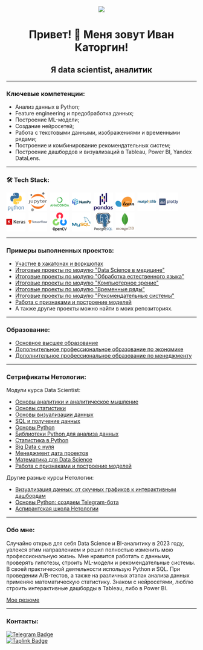 <div id="header" align="center">
  <img src="https://media4.giphy.com/media/v1.Y2lkPTc5MGI3NjExd3FzdjltZ2V4ZjVmZTEycmpzcThicmQ1bGN5ZDl6N3Z1YnBodTU5dyZlcD12MV9pbnRlcm5hbF9naWZfYnlfaWQmY3Q9cw/S8TzUKzRPjepzJx37U/giphy.gif" width="200"/>

  # Привет! 👋 Меня зовут Иван Каторгин!
  ## Я data scientist, аналитик
</div>

---
### Ключевые компетенции:
- Анализ данных в Python;
- Feature engineering и предобработка данных;
-	Построение ML-модели;	
-	Создание нейросетей;
-	Работа с текстовыми данными, изображениями и временными рядами;
-	Построение и комбинирование рекомендательных систем;
-	Построение дашбордов и визуализаций в Tableau, Power BI, Yandex DataLens.

---
### :hammer_and_wrench: Tech Stack:
<div>
  <img src="https://github.com/devicons/devicon/blob/master/icons/python/python-original-wordmark.svg" title="Python" alt="Python" width="50" height="50"/>&nbsp;
  <img src="https://github.com/devicons/devicon/blob/master/icons/jupyter/jupyter-original-wordmark.svg" title="Jupyter" alt="Jupyter" width="50" height="50"/>&nbsp;
  <img src="https://github.com/devicons/devicon/blob/master/icons/anaconda/anaconda-original-wordmark.svg" title="Anaconda" alt="Anaconda" width="50" height="50"/>&nbsp;
  <img src="https://github.com/devicons/devicon/blob/master/icons/numpy/numpy-original-wordmark.svg" title="Numpy" alt="Numpy" width="50" height="50"/>&nbsp;
  <img src="https://github.com/devicons/devicon/blob/master/icons/pandas/pandas-original-wordmark.svg" title="Pandas" alt="Pandas" width="50" height="50"/>&nbsp;
  <img src="https://github.com/devicons/devicon/blob/master/icons/scikitlearn/scikitlearn-original.svg" title="Scikitlearn" alt="Scikitlearn" width="50" height="50"/>&nbsp;
  <img src="https://github.com/devicons/devicon/blob/master/icons/matplotlib/matplotlib-original-wordmark.svg" title="Matplotlib" alt="Matplotlib" width="50" height="50"/>&nbsp;
  <img src="https://github.com/devicons/devicon/blob/master/icons/plotly/plotly-original-wordmark.svg" title="Plotly" alt="Plotly" width="50" height="50"/>&nbsp;
  <img src="https://github.com/devicons/devicon/blob/master/icons/keras/keras-original-wordmark.svg" title="Keras" alt="Keras" width="50" height="50"/>&nbsp;
  <img src="https://github.com/devicons/devicon/blob/master/icons/tensorflow/tensorflow-original-wordmark.svg" title="Tensorflow" alt="Tensorflow" width="50" height="50"/>&nbsp;
  <img src="https://github.com/devicons/devicon/blob/master/icons/opencv/opencv-original-wordmark.svg"  title="OpenCV" alt="OpenCV" width="50" height="50"/>&nbsp;
  <img src="https://github.com/devicons/devicon/blob/master/icons/mysql/mysql-original-wordmark.svg" title="MySQL"  alt="MySQL" width="50" height="50"/>&nbsp;
  <img src="https://github.com/devicons/devicon/blob/master/icons/postgresql/postgresql-original-wordmark.svg" title="PostgreSQL" alt="PostgreSQL" width="50" height="50"/>&nbsp;
  <img src="https://github.com/devicons/devicon/blob/master/icons/mongodb/mongodb-original-wordmark.svg" title="Mongodb" alt="Mongodb" width="50" height="50"/>&nbsp;
</div>

---
### Примеры выполненных проектов:
- [Участие в хакатонах и воркшопах](https://github.com/IvanKatorgin/Workshops-and-hackathons)
- [Итоговые проекты по модулю "Data Science в медицине"](https://github.com/IvanKatorgin/DS-in-medicine)
- [Итоговые проекты по модулю "Обработка естественного языка"](https://github.com/IvanKatorgin/NLP)
- [Итоговые проекты по модулю "Компьютерное зрение"](https://github.com/IvanKatorgin/Computer-vision)
- [Итоговые проекты по модулю "Временные ряды"](https://github.com/IvanKatorgin/Time-series)
- [Итоговые проекты по модулю "Рекомендательные системы"](https://github.com/IvanKatorgin/Recommender-systems)
- [Работа с признаками и построение моделей](https://github.com/IvanKatorgin/Feature-Engineering)
- А также другие проекты можно найти в моих репозиториях.

---
### Образование:
- [Основное высшее образование](https://github.com/IvanKatorgin/IvanKatorgin/blob/main/Диплом%20РГУ%20нефти%20и%20газа.pdf)
- [Дополнительное профессиональное образование по экономике](https://github.com/IvanKatorgin/IvanKatorgin/blob/main/Диплом%20ИПРКПТЭК.pdf)
- [Дополнительное профессиональное образование по менеджменту](https://github.com/IvanKatorgin/IvanKatorgin/blob/main/Диплом%20ЛИНК-а.pdf)

---
### Сетрификаты Нетологии:

Модули курса Data Scientist:
- [Основы аналитики и аналитическое мышление](https://github.com/IvanKatorgin/IvanKatorgin/blob/main/1.%20Основы%20аналитики%20и%20аналитическое%20мышление.pdf)
- [Основы статистики](https://github.com/IvanKatorgin/IvanKatorgin/blob/main/2.%20Основы%20статистики.pdf)
- [Основы визуализации данных](https://github.com/IvanKatorgin/IvanKatorgin/blob/main/3.%20DataVizArt%20-%20Основы%20визуализации%20данных.pdf)
- [SQL и получение данных](https://github.com/IvanKatorgin/IvanKatorgin/blob/main/4.%20SQL%20и%20получение%20данных.pdf)
- [Основы Python](https://github.com/IvanKatorgin/IvanKatorgin/blob/main/5.%20Основы%20Python.pdf)
- [Библиотеки Python для анализа данных](https://github.com/IvanKatorgin/IvanKatorgin/blob/main/6.%20Библиотеки%20Python%20для%20анализа%20данных.pdf)
- [Статистика в Python](https://github.com/IvanKatorgin/IvanKatorgin/blob/main/7.%20Статистика%20в%20Python.pdf)
- [Big Data с нуля](https://github.com/IvanKatorgin/IvanKatorgin/blob/main/8.%20Big%20Data%20с%20нуля.pdf)
- [Менеджмент дата проектов](https://github.com/IvanKatorgin/IvanKatorgin/blob/main/9.%20Менеджмент%20дата-проектов.pdf)
- [Математика для Data Science](https://github.com/IvanKatorgin/IvanKatorgin/blob/main/10.%20Математика%20для%20DS.pdf)
- [Работа с признаками и построение моделей](https://github.com/IvanKatorgin/IvanKatorgin/blob/main/11.%20Работа%20с%20признаками%20и%20построение%20моделей.pdf)

Другие разные курсы Нетологии:
- [Визуализация данных: от скучных графиков к интерактивным дашбордам](https://github.com/IvanKatorgin/IvanKatorgin/blob/main/Визуализация%20данных%20-%20от%20скучных%20графиков%20к%20интерактивным%20дашбордам.pdf)
- [Основы Python: создаем Telegram-бота](https://github.com/IvanKatorgin/IvanKatorgin/blob/main/Основы%20Python%20-%20создаем%20телеграм-бота.pdf)
- [Аспирантская школа Нетологии](https://github.com/IvanKatorgin/IvanKatorgin/blob/main/Аспирантская%20школа.pdf)

---
### Обо мне:
Случайно открыв для себя Data Science и BI-аналитику в 2023 году, увлекся этим направлением и решил полностью изменить мою профессиональную жизнь.
Мне нравится работать с данными, проверять гипотезы, строить ML-модели и рекомендательные системы. В своей практической деятельности использую Python и SQL. При проведении А/В-тестов, а также на различных этапах анализа данных применяю математическую статистику. Знаком с нейросетями, люблю строить интерактивные дашборды в Tableau, либо в Power BI.

[Мое резюме](https://github.com/IvanKatorgin/IvanKatorgin/blob/main/Резюме%20Иван%20Каторгин_Data%20scientist_основное.pdf)

---
### Контакты:
<div>
  <div>
    <a href="https://t.me/IvanKatorgin">
      <img src="https://img.shields.io/badge/Telegram-blue?style=for-the-badge&logo=Telegram&logoColor=white" width="200" height="50" alt="Telegram Badge"/>
  <div>

  <div>
    <a href="https://taplink.cc/ivankatorgin">
      <img src="https://img.shields.io/badge/Taplink-black?style=for-the-badge&logo=Taplink&logoColor=white" width="200" height="50" alt="Taplink Badge"/>
  <div>
<div>
